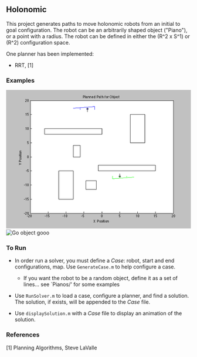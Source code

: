 ## Holonomic

This project generates paths to move holonomic robots from an initial to goal configuration. The robot can be an arbitrarily shaped object ("Piano"), or a point with a radius. The robot can be defined in either the (R^2 x S^1) or (R^2) configuration space. 

One planner has been implemented:
- RRT, [1]

### Examples
![Go object gooo](https://github.com/as2587/MatlabRobots/blob/master/Holonomic/examples/slitsInBlocks1.gif)
![Go object gooo](https://github.com/as2587/MatlabRobots/blob/master/Holonomic/examples/Cas2_Point_1.gif)

### To Run
- In order run a solver, you must define a *Case*: robot, start and end configurations, map. Use `GenerateCase.m` to help configure a case. 
  - If you want the robot to be a random object, define it as a set of lines... see `Pianos/' for some examples

- Use `RunSolver.m` to load a case, configure a planner, and find a solution. The solution, if exists, will be appended to the *Case* file. 

- Use `displaySolution.m` with a *Case* file to display an animation of the solution. 


### References
[1] Planning Algorithms, Steve LaValle
